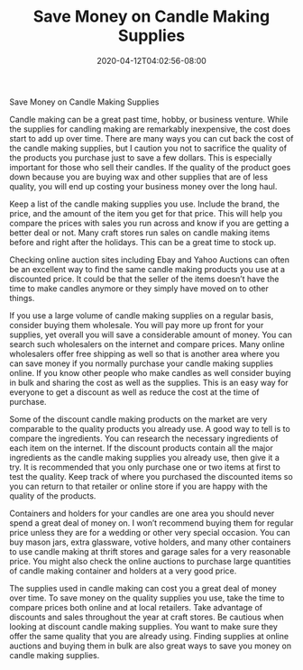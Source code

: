 ﻿---
title: "Save Money on Candle Making Supplies"
date: 2020-04-12T04:02:56-08:00
description: "Candle Making txt Tips for Web Success"
featured_image: "/images/Candle Making txt.jpg"
tags: ["Candle Making txt"]
---

Save Money on Candle Making Supplies

Candle making can be a great past time, hobby, or business venture. While the supplies for candling making are remarkably inexpensive, the cost does start to add up over time. There are many ways you can cut back the cost of the candle making supplies, but I caution you not to sacrifice the quality of the products you purchase just to save a few dollars. This is especially important for those who sell their candles. If the quality of the product goes down because you are buying wax and other supplies that are of less quality, you will end up costing your business money over the long haul.

Keep a list of the candle making supplies you use. Include the brand, the price, and the amount of the item you get for that price. This will help you compare the prices with sales you run across and know if you are getting a better deal or not. Many craft stores run sales on candle making items before and right after the holidays. This can be a great time to stock up.

Checking online auction sites including Ebay and Yahoo Auctions can often be an excellent way to find the same candle making products you use at a discounted price. It could be that the seller of the items doesn’t have the time to make candles anymore or they simply have moved on to other things. 

If you use a large volume of candle making supplies on a regular basis, consider buying them wholesale. You will pay more up front for your supplies, yet overall you will save a considerable amount of money. You can search such wholesalers on the internet and compare prices. Many online wholesalers offer free shipping as well so that is another area where you can save money if you normally purchase your candle making supplies online. If you know other people who make candles as well consider buying in bulk and sharing the cost as well as the supplies. This is an easy way for everyone to get a discount as well as reduce the cost at the time of purchase. 

Some of the discount candle making products on the market are very comparable to the quality products you already use. A good way to tell is to compare the ingredients. You can research the necessary ingredients of each item on the internet. If the discount products contain all the major ingredients as the candle making supplies you already use, then give it a try. It is recommended that you only purchase one or two items at first to test the quality. Keep track of where you purchased the discounted items so you can return to that retailer or online store if you are happy with the quality of the products.

Containers and holders for your candles are one area you should never spend a great deal of money on. I won’t recommend buying them for regular price unless they are for a wedding or other very special occasion. You can buy mason jars, extra glassware, votive holders, and many other containers to use candle making at thrift stores and garage sales for a very reasonable price. You might also check the online auctions to purchase large quantities of candle making container and holders at a very good price. 

The supplies used in candle making can cost you a great deal of money over time. To save money on the quality supplies you use, take the time to compare prices both online and at local retailers. Take advantage of discounts and sales throughout the year at craft stores. Be cautious when looking at discount candle making supplies. You want to make sure they offer the same quality that you are already using. Finding supplies at online auctions and buying them in bulk are also great ways to save you money on candle making supplies. 

